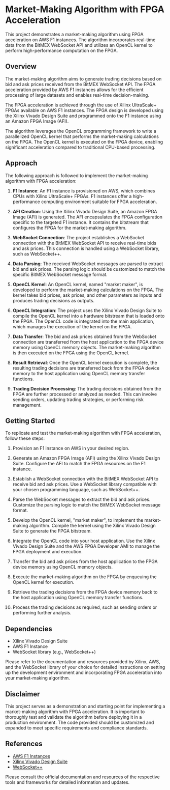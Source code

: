 
# Market-Making Algorithm with FPGA Acceleration

This project demonstrates a market-making algorithm using FPGA acceleration on AWS F1 instances. The algorithm incorporates real-time data from the BitMEX WebSocket API and utilizes an OpenCL kernel to perform high-performance computation on the FPGA.

## Overview

The market-making algorithm aims to generate trading decisions based on bid and ask prices received from the BitMEX WebSocket API. The FPGA acceleration provided by AWS F1 instances allows for the efficient processing of large datasets and enables real-time decision-making.

The FPGA acceleration is achieved through the use of Xilinx UltraScale+ FPGAs available on AWS F1 instances. The FPGA design is developed using the Xilinx Vivado Design Suite and programmed onto the F1 instance using an Amazon FPGA Image (AFI).

The algorithm leverages the OpenCL programming framework to write a parallelized OpenCL kernel that performs the market-making calculations on the FPGA. The OpenCL kernel is executed on the FPGA device, enabling significant acceleration compared to traditional CPU-based processing.

## Approach

The following approach is followed to implement the market-making algorithm with FPGA acceleration:

1. **F1 Instance**: An F1 instance is provisioned on AWS, which combines CPUs with Xilinx UltraScale+ FPGAs. F1 instances offer a high-performance computing environment suitable for FPGA acceleration.

2. **AFI Creation**: Using the Xilinx Vivado Design Suite, an Amazon FPGA Image (AFI) is generated. The AFI encapsulates the FPGA configuration specific to the targeted F1 instance. It contains the bitstream that configures the FPGA for the market-making algorithm.

3. **WebSocket Connection**: The project establishes a WebSocket connection with the BitMEX WebSocket API to receive real-time bids and ask prices. This connection is handled using a WebSocket library, such as WebSocket++.

4. **Data Parsing**: The received WebSocket messages are parsed to extract bid and ask prices. The parsing logic should be customized to match the specific BitMEX WebSocket message format.

5. **OpenCL Kernel**: An OpenCL kernel, named "market maker", is developed to perform the market-making calculations on the FPGA. The kernel takes bid prices, ask prices, and other parameters as inputs and produces trading decisions as outputs.

6. **OpenCL Integration**: The project uses the Xilinx Vivado Design Suite to compile the OpenCL kernel into a hardware bitstream that is loaded onto the FPGA. The OpenCL code is integrated into the main application, which manages the execution of the kernel on the FPGA.

7. **Data Transfer**: The bid and ask prices obtained from the WebSocket connection are transferred from the host application to the FPGA device memory using OpenCL memory objects. The market-making algorithm is then executed on the FPGA using the OpenCL kernel.

8. **Result Retrieval**: Once the OpenCL kernel execution is complete, the resulting trading decisions are transferred back from the FPGA device memory to the host application using OpenCL memory transfer functions.

9. **Trading Decision Processing**: The trading decisions obtained from the FPGA are further processed or analyzed as needed. This can involve sending orders, updating trading strategies, or performing risk management.

## Getting Started

To replicate and test the market-making algorithm with FPGA acceleration, follow these steps:

1. Provision an F1 instance on AWS in your desired region.

2. Generate an Amazon FPGA Image (AFI) using the Xilinx Vivado Design Suite. Configure the AFI to match the FPGA resources on the F1 instance.

3. Establish a WebSocket connection with the BitMEX WebSocket API to receive bid and ask prices. Use a WebSocket library compatible with your chosen programming language, such as WebSocket++.

4. Parse the WebSocket messages to extract the bid and ask prices. Customize the parsing logic to match the BitMEX WebSocket message format.

5. Develop the OpenCL kernel, "market maker", to implement the market-making algorithm. Compile the kernel using the Xilinx Vivado Design Suite to generate the FPGA bitstream.

6. Integrate the OpenCL code into your host application. Use the Xilinx Vivado Design Suite and the AWS FPGA Developer AMI to manage the FPGA deployment and execution.

7. Transfer the bid and ask prices from the host application to the FPGA device memory using OpenCL memory objects.

8. Execute the market-making algorithm on the FPGA by enqueuing the OpenCL kernel for execution.

9. Retrieve the trading decisions from the FPGA device memory back to the host application using OpenCL memory transfer functions.

10. Process the trading decisions as required, such as sending orders or performing further analysis.

## Dependencies

- Xilinx Vivado Design Suite
- AWS F1 Instance
- WebSocket library (e.g., WebSocket++)

Please refer to the documentation and resources provided by Xilinx, AWS, and the WebSocket library of your choice for detailed instructions on setting up the development environment and incorporating FPGA acceleration into your market-making algorithm.

## Disclaimer

This project serves as a demonstration and starting point for implementing a market-making algorithm with FPGA acceleration. It is important to thoroughly test and validate the algorithm before deploying it in a production environment. The code provided should be customized and expanded to meet specific requirements and compliance standards.

## References

- [AWS F1 Instances](https://aws.amazon.com/ec2/instance-types/f1/)
- [Xilinx Vivado Design Suite](https://www.xilinx.com/products/design-tools/vivado.html)
- [WebSocket++](https://github.com/zaphoyd/websocketpp)

Please consult the official documentation and resources of the respective tools and frameworks for detailed information and updates.

